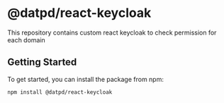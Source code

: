 # @datpd/react-keycloak
This repository contains custom react keycloak to check permission for each domain


## Getting Started

To get started, you can install the package from npm:

`npm install @datpd/react-keycloak`
